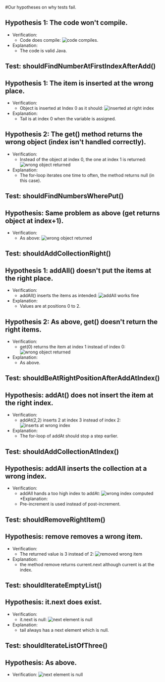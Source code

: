 #Our hypotheses on why tests fail.

## Hypothesis 1: The code won't compile.
* Verification:
 	* Code does compile: ![code compiles](img/no-compile-errors.png).
* Explanation: 
	* The code is valid Java.
	
## Test: shouldFindNumberAtFirstIndexAfterAdd()
## Hypothesis 1: The item is inserted at the wrong place.
* Verification:
	* Object is inserted at Index 0 as it should: ![inserted at right index](img/Add_inserts_object_at_right_Index.tiff)
* Explanation:
	* Tail is at index 0 when the variable is assigned.

## Hypothesis 2: The get() method returns the wrong object (index isn't handled correctly).
* Verification:
	* Instead of the object at index 0, the one at index 1 is returned: ![wrong object returned](img/get_0_returns_wrong_object.tiff)
* Explanation:
	* The for-loop iterates one time to often, the method returns null (in this case).

## Test: shouldFindNumbersWherePut()
## Hypothesis: Same problem as above (get returns object at index+1).
* Verification:
	* As above: ![wrong object returned](img/get_0_returns_13.tiff)
	
## Test: shouldAddCollectionRight()
## Hypothesis 1: addAll() doesn't put the items at the right place.
* Verification:
	* addAll() inserts the items as intended: ![addAll works fine](img/addAll_works_right.tiff)
* Explanation:
	* Values are at positions 0 to 2.

## Hypothesis 2: As above, get() doesn't return the right items.
* Verification:
	* get(0) returns the item at index 1 instead of index 0: ![wrong object returned](img/get_0_returns_wrong_item_after_addAll.tiff)
* Explanation: 
	* As above.
	
## Test: shouldBeAtRightPositionAfterAddAtIndex()
## Hypothesis: addAt() does not insert the item at the right index.
* Verification:
	* addAt(2,2) inserts 2 at index 3 instead of index 2: ![inserts at wrong index](img/addAt_inserts_at_wrong_index.tiff)
* Explanation:
	* The for-loop of addAt should stop a step earlier.
	
## Test: shouldAddCollectionAtIndex()
## Hypothesis: addAll inserts the collection at a wrong index.
* Verification:
	* addAll hands a too high index to addAt: ![wrong index computed](img/addAll_computes_wrong_index.tiff)
*Explanation:
	* Pre-increment is used instead of post-increment.

## Test: shouldRemoveRightItem()
## Hypothesis: remove removes a wrong item.
* Verification:
	* The returned value is 3 instead of 2: ![removed wrong item](img/remove_removes_wrong_item.tiff)
* Explanation:
	* the method remove returns current.next although current is at the index.
	
## Test: shouldIterateEmptyList()
## Hypothesis: it.next does exist.
* Verification:
	* it.next is null: ![next element is null](img/it.next_exists_but_is_null.tiff)
* Explanation:
	* tail always has a next element which is null.
	
## Test: shouldIterateListOfThree()
## Hypothesis: As above.
* Verification: ![next element is null](img/it.next_exists_but_is_null_2.tiff)